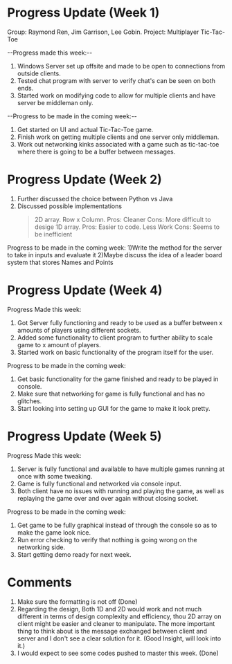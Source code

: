 # Progress Update (Week 1)
Group: Raymond Ren, Jim Garrison, Lee Gobin. 
Project: Multiplayer Tic-Tac-Toe

--Progress made this week:--

1. Windows Server set up offsite and made to be open to connections from outside clients.
2. Tested chat program with server to verify chat's can be seen on both ends.
3. Started work on modifying code to allow for multiple clients and have server be middleman only.

--Progress to be made in the coming week:--

1. Get started on UI and actual Tic-Tac-Toe game.
2. Finish work on getting multiple clients and one server only middleman.
3. Work out networking kinks associated with a game such as tic-tac-toe where there is going to be a buffer between messages.

# Progress Update (Week 2)

1) Further discussed the choice between Python vs Java
2) Discussed possible implementations
    >2D array. Row x Column.
        Pros: Cleaner
        Cons: More difficult to desige
    >1D array. 
        Pros: Easier to code.
              Less Work
        Cons: Seems to be inefficient
        
  Progress to be made in the coming week:
  1)Write the method for the server to take in inputs and evaluate it
  2)Maybe discuss the idea of a leader board system that stores Names and Points

# Progress Update (Week 4)

Progress Made this week:

1. Got Server fully functioning and ready to be used as a buffer between x amounts of players using different sockets.
2. Added some functionality to client program to further ability to scale game to x amount of players.
3. Started work on basic functionality of the program itself for the user.

Progress to be made in the coming week:

1. Get basic functionality for the game finished and ready to be played in console.
2. Make sure that networking for game is fully functional and has no glitches.
3. Start looking into setting up GUI for the game to make it look pretty.

# Progress Update (Week 5)

Progress Made this week:

1. Server is fully functional and available to have multiple games running at once with some tweaking.
2. Game is fully functional and networked via console input.
3. Both client have no issues with running and playing the game, as well as replaying the game over and over again without closing socket.

Progress to be made in the coming week:

1. Get game to be fully graphical instead of through the console so as to make the game look nice.
2. Run error checking to verify that nothing is going wrong on the networking side.
3. Start getting demo ready for next week.
        
# Comments
1. Make sure the formatting is not off (Done)
2. Regarding the design, Both 1D and 2D would work and not much different in terms of design complexity and efficiency, thou 2D array on client might be easier and cleaner to manipulate. The more important thing to think about is the message exchanged between client and server and I don't see a clear solution for it. (Good Insight, will look into it.)
3. I would expect to see some codes pushed to master this week. (Done)
